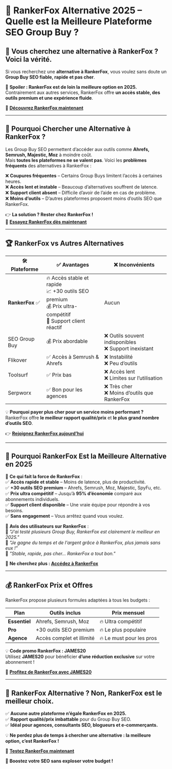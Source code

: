 # 🚀 RankerFox Alternative 2025 – Quelle est la Meilleure Plateforme SEO Group Buy ?  

## 🔎 Vous cherchez une alternative à RankerFox ? Voici la vérité.  

Si vous recherchez une **alternative à RankerFox**, vous voulez sans doute un **Group Buy SEO fiable, rapide et pas cher**.  

📌 **Spoiler : RankerFox est de loin la meilleure option en 2025.**  
Contrairement aux autres services, RankerFox offre **un accès stable, des outils premium et une expérience fluide**.  

🔗 **[Découvrez RankerFox maintenant](https://rankerfox.com/?ref=businessrentable)**  

---

## 🤔 Pourquoi Chercher une Alternative à RankerFox ?  

Les Group Buy SEO permettent d’accéder aux outils comme **Ahrefs, Semrush, Majestic, Moz** à moindre coût.  
Mais **toutes les plateformes ne se valent pas**. Voici les **problèmes fréquents** des alternatives à RankerFox :  

❌ **Coupures fréquentes** – Certains Group Buys limitent l’accès à certaines heures.  
❌ **Accès lent et instable** – Beaucoup d’alternatives souffrent de latence.  
❌ **Support client absent** – Difficile d’avoir de l’aide en cas de problème.  
❌ **Moins d’outils** – D’autres plateformes proposent moins d’outils SEO que RankerFox.  

👉 **La solution ? Rester chez RankerFox !**  
🔗 **[Essayez RankerFox dès maintenant](https://rankerfox.com/?ref=businessrentable)**  

---

## 🏆 RankerFox vs Autres Alternatives  

| 🛠️ Plateforme | ✅ Avantages | ❌ Inconvénients |
|--------------|-------------|-------------|
| **RankerFox** ✅ | 🔥 Accès stable et rapide <br> 📈 +30 outils SEO premium <br> 💰 Prix ultra-compétitif <br> 🎯 Support client réactif | Aucun |
| SEO Group Buy | 💰 Prix abordable | ❌ Outils souvent indisponibles <br> ❌ Support inexistant |
| Flikover | ✅ Accès à Semrush & Ahrefs | ❌ Instabilité <br> ❌ Peu d’outils |
| Toolsurf | ✅ Prix bas | ❌ Accès lent <br> ❌ Limites sur l’utilisation |
| Serpworx | ✅ Bon pour les agences | ❌ Très cher <br> ❌ Moins d’outils que RankerFox |

💡 **Pourquoi payer plus cher pour un service moins performant ?**  
RankerFox offre **le meilleur rapport qualité/prix** et **le plus grand nombre d’outils SEO**.  

👉 **[Rejoignez RankerFox aujourd’hui](https://rankerfox.com/?ref=businessrentable)**  

---

## 🏅 Pourquoi RankerFox Est la Meilleure Alternative en 2025  

🚀 **Ce qui fait la force de RankerFox** :  
✅ **Accès rapide et stable** – Moins de latence, plus de productivité.  
✅ **+30 outils SEO premium** – Ahrefs, Semrush, Moz, Majestic, SpyFu, etc.  
✅ **Prix ultra compétitif** – Jusqu’à **95% d’économie** comparé aux abonnements individuels.  
✅ **Support client disponible** – Une vraie équipe pour répondre à vos besoins.  
✅ **Sans engagement** – Vous arrêtez quand vous voulez.  

📢 **Avis des utilisateurs sur RankerFox** :  
💬 *"J'ai testé plusieurs Group Buy, RankerFox est clairement le meilleur en 2025."*  
💬 *"Je gagne du temps et de l'argent grâce à RankerFox, plus jamais sans eux !"*  
💬 *"Stable, rapide, pas cher… RankerFox a tout bon."*  

🔗 **Ne cherchez plus : [Accédez à RankerFox](https://rankerfox.com/?ref=businessrentable)**  

---

## 💰 RankerFox Prix et Offres  

RankerFox propose plusieurs formules adaptées à tous les budgets :  

| Plan | Outils inclus | Prix mensuel |
|------|--------------|-------------|
| **Essentiel** | Ahrefs, Semrush, Moz | 🔥 Ultra compétitif |
| **Pro** | +30 outils SEO premium | 🔥 Le plus populaire |
| **Agence** | Accès complet et illimité | 🔥 Le must pour les pros |

💡 **Code promo RankerFox : JAMES20**  
Utilisez **JAMES20** pour bénéficier **d’une réduction exclusive** sur votre abonnement !  

🔗 **[Profitez de RankerFox avec JAMES20](https://rankerfox.com/?ref=businessrentable)**  

---

## 📢 RankerFox Alternative ? Non, RankerFox est le meilleur choix.  

✅ **Aucune autre plateforme n’égale RankerFox en 2025.**  
✅ **Rapport qualité/prix imbattable** pour du Group Buy SEO.  
✅ **Idéal pour agences, consultants SEO, blogueurs et e-commerçants.**  

💡 **Ne perdez plus de temps à chercher une alternative : la meilleure option, c’est RankerFox !**  

🔗 **[Testez RankerFox maintenant](https://rankerfox.com/?ref=businessrentable)**  

🚀 **Boostez votre SEO sans exploser votre budget !**  

